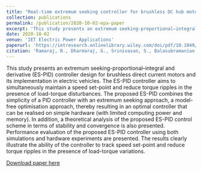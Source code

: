 ```yaml
---
title: "Real-time extremum seeking controller for brushless DC hub motors in electric vehicles"
collection: publications
permalink: /publication/2020-10-02-epa-paper
excerpt: 'This study presents an extremum seeking‐proportional–integral and derivative (ES‐PID) controller design for brushless direct current motors and its implementation in electric vehicles.'
date: 2020-10-02
venue: 'IET Electric Power Applications'
paperurl: 'https://ietresearch.onlinelibrary.wiley.com/doi/pdf/10.1049/iet-epa.2020.0117'
citation: 'Ramaraj, R., Dharmaraj, G., Srinivasan, S., Balasubramanian, S., Periyasamy, M., & Bekiroglu, K. (2020). Real‐time extremum seeking controller for brushless DC hub motors in electric vehicles. IET Electric Power Applications, 14(12), 2438-2449.'
---
```

This study presents an extremum seeking-proportional–integral and derivative (ES-PID) controller design for
brushless direct current motors and its implementation in electric vehicles. The ES-PID controller aims to simultaneously
maintain a speed set-point and reduce torque ripples in the presence of load-torque disturbances. The proposed ES-PID
combines the simplicity of a PID controller with an extremum seeking approach, a model-free optimisation approach, thereby
resulting in an optimal controller that can be realised on simple hardware (with limited computing power and memory). In
addition, a theoretical analysis of the proposed ES-PID control scheme in terms of stability and convergence is also presented.
Performance evaluation of the proposed ES-PID controller using both simulations and hardware experiments are presented.
The results clearly illustrate the ability of the controller to track speed set-point and reduce torque ripples in the presence of
load-torque variations.

[Download paper here](https://ietresearch.onlinelibrary.wiley.com/doi/pdf/10.1049/iet-epa.2020.0117)
